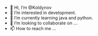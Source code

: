 - 👋 Hi, I’m @Koldynov
- 👀 I’m interested in development.
- 🌱 I’m currently learning java and python.
- 💞️ I’m looking to collaborate on ...
- 📫 How to reach me ...

<!---
Koldynov/Koldynov is a ✨ special ✨ repository because its `README.md` (this file) appears on your GitHub profile.
You can click the Preview link to take a look at your changes.
--->
